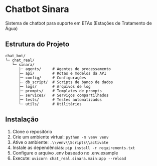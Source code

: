 # Chatbot Sinara

Sistema de chatbot para suporte em ETAs (Estações de Tratamento de Água)

## Estrutura do Projeto

```
chat_bot/
└─ chat_real/
   └─ sinara/
      ├─ agents/     # Agentes de processamento
      ├─ api/        # Rotas e modelos da API
      ├─ config/     # Configurações
      ├─ db_script/  # Scripts de banco de dados
      ├─ logs/       # Arquivos de log
      ├─ prompts/    # Templates de prompts
      ├─ services/   # Serviços compartilhados
      ├─ tests/      # Testes automatizados
      └─ utils/      # Utilitários
```

## Instalação

1. Clone o repositório
2. Crie um ambiente virtual: `python -m venv venv`
3. Ative o ambiente: `.\\venv\\Scripts\\activate`
4. Instale as dependências: `pip install -r requirements.txt`
5. Configure o arquivo .env baseado no .env.example
6. Execute: `uvicorn chat_real.sinara.main:app --reload`


